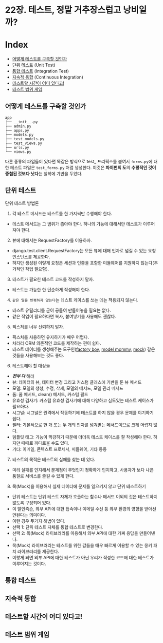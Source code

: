 22장. 테스트, 정말 거추장스럽고 낭비일까?
=====

# Index

- [어떻게 테스트를 구축할 것인가](#어떻게-테스트를-구축할-것인가)
- [단위 테스트](#단위-테스트) (Unit Test)
- [통합 테스트](#통합-테스트) (Integration Test)
- [지속적 통합](#지속적-통합) (Continuous Integration)
- [테스트할 시간이 어디 있다고!](#테스트할-시간이-어디-있다고)
- [테스트 범위 게임](#테스트-범위-게임)

## 어떻게 테스트를 구축할 것인가

```
app
├── __init__.py
├── admin.py
├── apps.py
├── models.py
├── test_models.py
├── test_views.py
├── urls.py
└── views.py
```

다른 종류의 파일들이 있다면 똑같은 방식으로 test_ 프리픽스를 붙여서 `forms.py`에 대한 테스트 파일은 `test_forms.py` 처럼 생성한다.
이것은 **파이썬의 도**의 **수평적인 것이 중첩된 것보다 낫다**는 철학에 기반을 두었다. 

## 단위 테스트

단위 테스트 방법론

1. 각 테스트 메서드는 테스트를 한 가지씩만 수행해야 한다.
- 테스트 메서드는 그 범위가 좁아야 한다. 하나의 기능에 대해서만 테스트가 이루어져야 한다.

2. 뷰에 대해서는 RequestFactory를 이용하자.
- django.test.client.RequestFactory는 모든 뷰에 대해 인자로 넘길 수 있는 요청 인스턴스를 제공한다.
- 하지만 생성된 이렇게 요청은 세션과 인증을 포함한 미들웨어를 지원하지 않는다(추가적인 작업 필요함).

3. 테스트가 필요한 테스트 코드를 작성하지 말자.
- 테스트는 가능한 한 단순하게 작성해야 한다.

4. `같은 일을 반복하지 않는다`는 테스트 케이스를 쓰는 데는 적용되지 않는다.
- 테스트 유틸리티를 굳이 공들여 만들어놓을 필요는 없다.
- 같은 작업이 필요하다면 복사, 붙여넣기를 사용해도 괜찮다.

5. 픽스처를 너무 신뢰하지 말자.
- 픽스처를 사용하면 유지하기가 매우 어렵다.
- 차라리 ORM 의존적인 코드를 제작하는 편이 쉽다.
- 테스트 데이터를 생성해주는 도구인([factory boy](), [model mommy](), [mock]()) 같은 것들을 사용해보는 것도 좋다.

6. 테스트해야 할 대상들
- ***전부 다*** 해라
- 뷰: 데이터의 뷰, 데이터 변경 그리고 커스텀 클래스에 기반을 둔 뷰 메서드
- 모델: 모델의 생성, 수정, 삭제, 모델의 메서드, 모델 관리 메서드
- 폼: 폼 메서드, clean() 메서드, 커스텀 필드
- 유효성 검사기: 커스텀 유효성 검사기에 대해 다양하고 심도있는 테스트 케이스가 필요하다.
- 시그널: 시그널은 원격에서 작동하기에 테스트를 하지 않을 경우 문제를 야기하기 쉽다.
- 필터: 기본적으로 한 개 또는 두 개의 인자를 넘겨받는 메서드이므로 크게 어렵지 않다.
- 템플릿 태그: 기능이 막강하기 때문에 더더욱 테스트 케이스를 잘 작성해야 한다. 하지만 때때로 까다로울 수도 있다.
- 기타: 이메일, 콘텍스트 프로세서, 미들웨어, 기타 등등

7. 테스트의 목적은 테스트의 실패를 찾는 데 있다.
- 미리 실패를 인지해서 문제점이 무엇인지 정확하게 인지하고, 사용자가 보다 나은 품질로 서비스를 즐길 수 있게 한다.

8. 목(Mock)을 이용해서 실제 데이터에 문제를 일으키지 않고 단위 테스트하기
- 단위 테스트는 단위 테스트 자체가 호출하는 함수나 메서드 이외의 것은 테스트하지 않도록 구성되어 있다.
- 이 말인즉슨, 외부 API에 대한 접속이나 이메일 수신 등 외부 환경의 영향을 받아선 안된다는 의미이다.
- 이런 경우 두가지 해법이 있다.
 - 선택 1: 단위 테스트 자체를 통합 테스트로 변경한다.
 - 선택 2: 목(Mock) 라이브러리를 이용해서 외부 API에 대한 가짜 응답을 만들어낸다.
- 목(Mock) 라이브러리는 테스트를 위한 값들을 매우 빠르게 이용할 수 있는 몽키 패치 라이브러리를 제공한다.
- 이렇게 되면 외부 API에 대한 테스트가 아닌 우리가 작성한 코드에 대한 테스트가 이루어지는 것이다.


## 통합 테스트

## 지속적 통합

## 테스트할 시간이 어디 있다고!

## 테스트 범위 게임